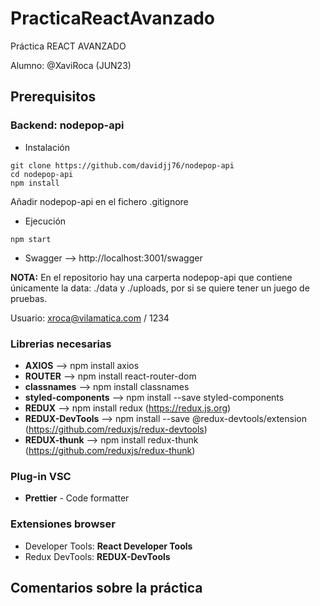 # PracticaReactAvanzado
Práctica REACT AVANZADO

Alumno: @XaviRoca (JUN23)


## Prerequisitos

### Backend: **nodepop-api**

* Instalación 
```
git clone https://github.com/davidjj76/nodepop-api
cd nodepop-api
npm install
``` 
Añadir nodepop-api en el fichero .gitignore

* Ejecución

```
npm start
```

* Swagger --> http://localhost:3001/swagger

**NOTA:** En el repositorio hay una carperta nodepop-api que contiene únicamente la data: ./data y ./uploads, por si se quiere tener un juego de pruebas.

Usuario: xroca@vilamatica.com / 1234

### Librerias necesarias

* **AXIOS** --> npm install axios
* **ROUTER** --> npm install react-router-dom
* **classnames** --> npm install classnames
* **styled-components** --> npm install --save styled-components
* **REDUX** --> npm install redux (https://redux.js.org)
* **REDUX-DevTools** --> npm install --save @redux-devtools/extension (https://github.com/reduxjs/redux-devtools)
* **REDUX-thunk** --> npm install redux-thunk (https://github.com/reduxjs/redux-thunk)
### Plug-in VSC

* **Prettier** - Code formatter

### Extensiones browser

* Developer Tools: **React Developer Tools**
* Redux DevTools: **REDUX-DevTools** 

## Comentarios sobre la práctica







